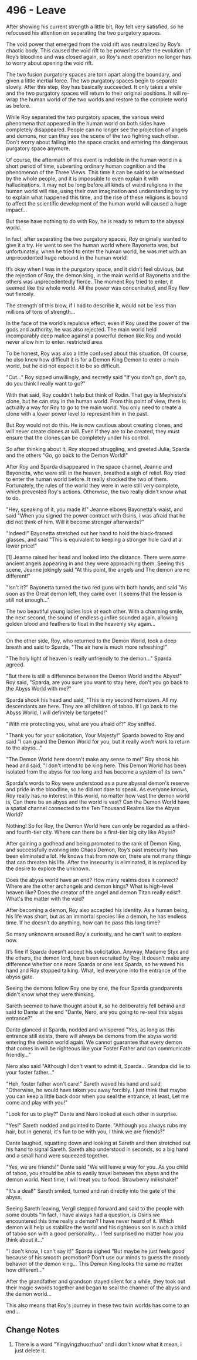 # 496 - Leave

After showing his current strength a little bit, Roy felt very satisfied, so he refocused his attention on separating the two purgatory spaces.

The void power that emerged from the void rift was neutralized by Roy’s chaotic body. This caused the void rift to be powerless after the evolution of Roy’s bloodline and was closed again, so Roy's next operation no longer has to worry about opening the void rift.

The two fusion purgatory spaces are torn apart along the boundary, and given a little inertial force. The two purgatory spaces begin to separate slowly. After this step, Roy has basically succeeded. It only takes a while and the two purgatory spaces will return to their original positions. It will re-wrap the human world of the two worlds and restore to the complete world as before.

While Roy separated the two purgatory spaces, the various weird phenomena that appeared in the human world on both sides have completely disappeared. People can no longer see the projection of angels and demons, nor can they see the scene of the two fighting each other. Don't worry about falling into the space cracks and entering the dangerous purgatory space anymore.

Of course, the aftermath of this event is indelible in the human world in a short period of time, subverting ordinary human cognition and the phenomenon of the Three Views. This time it can be said to be witnessed by the whole people, and it is impossible to even explain it with hallucinations. It may not be long before all kinds of weird religions in the human world will rise, using their own imagination and understanding to try to explain what happened this time, and the rise of these religions is bound to affect the scientific development of the human world will caused a huge impact...

But these have nothing to do with Roy, he is ready to return to the abyssal world.

In fact, after separating the two purgatory spaces, Roy originally wanted to give it a try. He went to see the human world where Bayonetta was, but unfortunately, when he tried to enter the human world, he was met with an unprecedented huge rebound in the human world!

It’s okay when I was in the purgatory space, and it didn’t feel obvious, but the rejection of Roy, the demon king, in the main world of Bayonetta and the others was unprecedentedly fierce. The moment Roy tried to enter, it seemed like the whole world. All the power was concentrated, and Roy flew out fiercely.

The strength of this blow, if I had to describe it, would not be less than millions of tons of strength...

In the face of the world’s repulsive effect, even if Roy used the power of the gods and authority, he was also rejected. The main world held incomparably deep malice against a powerful demon like Roy and would never allow him to enter. restricted area.

To be honest, Roy was also a little confused about this situation. Of course, he also knew how difficult it is for a Demon King Demon to enter a main world, but he did not expect it to be so difficult.

"Cut..." Roy sipped unwillingly, and secretly said "If you don't go, don't go, do you think I really want to go?"

With that said, Roy couldn't help but think of Rodin. That guy is Mephisto's clone, but he can stay in the human world. From this point of view, there is actually a way for Roy to go to the main world. You only need to create a clone with a lower power level to represent him in the past.

But Roy would not do this. He is now cautious about creating clones, and will never create clones at will. Even if they are to be created, they must ensure that the clones can be completely under his control.

So after thinking about it, Roy stopped struggling, and greeted Julia, Sparda and the others "Go, go back to the Demon World!"

After Roy and Sparda disappeared in the space channel, Jeanne and Bayonetta, who were still in the heaven, breathed a sigh of relief. Roy tried to enter the human world before. It really shocked the two of them. Fortunately, the rules of the world they were in were still very complete, which prevented Roy's actions. Otherwise, the two really didn't know what to do.

"Hey, speaking of it, you made it!" Jeanne elbows Bayonetta's waist, and said "When you signed the power contract with Osiris, I was afraid that he did not think of him. Will it become stronger afterwards?"

"Indeed!" Bayonetta stretched out her hand to hold the black-framed glasses, and said "This is equivalent to keeping a stronger hole card at a lower price!"

[1] Jeanne raised her head and looked into the distance. There were some ancient angels appearing in and they were approaching them. Seeing this scene, Jeanne jokingly said "At this point, the angels and The demon are no different!"

"Isn't it?" Bayonetta turned the two red guns with both hands, and said "As soon as the Great demon left, they came over. It seems that the lesson is still not enough..."

The two beautiful young ladies look at each other. With a charming smile, the next second, the sound of endless gunfire sounded again, allowing golden blood and feathers to float in the heavenly sky again...

***

On the other side, Roy, who returned to the Demon World, took a deep breath and said to Sparda, "The air here is much more refreshing!"

"The holy light of heaven is really unfriendly to the demon..." Sparda agreed.

"But there is still a difference between the Demon World and the Abyss!" Roy said, "Sparda, are you sure you want to stay here, don't you go back to the Abyss World with me?"

Sparda shook his head and said, "This is my second hometown. All my descendants are here. They are all children of taboo. If I go back to the Abyss World, I will definitely be targeted!"

"With me protecting you, what are you afraid of?" Roy sniffed.

"Thank you for your solicitation, Your Majesty!" Sparda bowed to Roy and said "I can guard the Demon World for you, but it really won't work to return to the abyss..."

"The Demon World here doesn't make any sense to me!" Roy shook his head and said, "I don't intend to be king here. This Demon World has been isolated from the abyss for too long and has become a system of its own."

Sparda's words to Roy were understood as a pure abyssal demon's reserve and pride in the bloodline, so he did not dare to speak. As everyone knows, Roy really has no interest in this world, no matter how vast the demon world is, Can there be an abyss and the world is vast? Can the Demon World have a spatial channel connected to the Ten Thousand Realms like the Abyss World?

Nothing! So for Roy, the Demon World here can only be regarded as a third- and fourth-tier city. Where can there be a first-tier big city like Abyss?

After gaining a godhead and being promoted to the rank of Demon King, and successfully evolving into Chaos Demon, Roy’s past insecurity has been eliminated a lot. He knows that from now on, there are not many things that can threaten his life. After the insecurity is eliminated, it is replaced by the desire to explore the unknown.

Does the abyss world have an end? How many realms does it connect? Where are the other archangels and demon kings? What is high-level heaven like? Does the creator of the angel and demon Titan really exist? What's the matter with the void?

After becoming a demon, Roy also accepted his identity. As a human being, his life was short, but as an immortal species like a demon, he has endless time. If he doesn’t do anything, how can he pass this long time?

So many unknowns aroused Roy's curiosity, and he can't wait to explore now.

It’s fine if Sparda doesn’t accept his solicitation. Anyway, Madame Styx and the others, the demon lord, have been recruited by Roy. It doesn’t make any difference whether one more Sparda or one less Sparda, so he waved his hand and Roy stopped talking. What, led everyone into the entrance of the abyss gate.

Seeing the demons follow Roy one by one, the four Sparda grandparents didn't know what they were thinking.

Sareth seemed to have thought about it, so he deliberately fell behind and said to Dante at the end "Dante, Nero, are you going to re-seal this abyss entrance?"

Dante glanced at Sparda, nodded and whispered "Yes, as long as this entrance still exists, there will always be demons from the abyss world entering the demon world again. We cannot guarantee that every demon that comes in will be righteous like your Foster Father and can communicate friendly..."

Nero also said "Although I don't want to admit it, Sparda... Grandpa did lie to your foster father..."

"Heh, foster father won't care!" Sareth waved his hand and said, "Otherwise, he would have taken you away forcibly. I just think that maybe you can keep a little back door when you seal the entrance, at least, Let me come and play with you!"

"Look for us to play?" Dante and Nero looked at each other in surprise.

"Yes!" Sareth nodded and pointed to Dante. "Although you always rubs my hair, but in general, it's fun to be with you, I think we are friends?"

Dante laughed, squatting down and looking at Sareth and then stretched out his hand to signal Sareth. Sareth also understood in seconds, so a big hand and a small hand were squeezed together.

"Yes, we are friends!" Dante said "We will leave a way for you. As you child of taboo, you should be able to easily travel between the abyss and the demon world. Next time, I will treat you to food. Strawberry milkshake!"

"It's a deal!" Sareth smiled, turned and ran directly into the gate of the abyss.

Seeing Sareth leaving, Vergil stepped forward and said to the people with some doubts "In fact, I have always had a question, is Osiris we encountered this time really a demon? I have never heard of it. Which demon will help us stabilize the world and his righteous son is such a child of taboo son with a good personality... I feel surprised no matter how you think about it..."

"I don't know, I can't say it!" Sparda sighed "But maybe he just feels good because of his smooth promotion? Don't use our minds to guess the moody behavior of the demon king... This Demon King looks the same no matter how different..."

After the grandfather and grandson stayed silent for a while, they took out their magic swords together and began to seal the channel of the abyss and the demon world...

This also means that Roy's journey in these two twin worlds has come to an end...

## Change Notes

1. There is a word "Yingyingzhuozhuo" and i don't know what it mean, i just delete it.